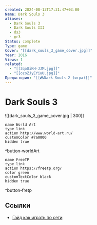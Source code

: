 ```yaml
---
created: 2024-08-13T17:31:47+03:00
Name: Dark Souls 3
aliases:
  - Dark Souls 3
  - Dark Souls III
  - ds3
  - дс3
Status: complete
Type: game
Cover: "[[dark_souls_3_game_cover.jpg]]"
Year: 2016
Views: 1
related:
  - "[[3qoOiKH-JJM.jpg]]"
  - "[[ozoZJyEYiuU.jpg]]"
Предыстория: "[[🎮Dark Souls 2 (игра)]]"
---
```


# Dark Souls 3

![[dark_souls_3_game_cover.jpg | 300]]


```button
name World Art
type link
action http://www.world-art.ru/
customColor #7a0000
hidden true
```
^button-worldArt

```button
name FreeTP
type link
action https://freetp.org/
color green
customTextColor black
hidden true
```
^button-fretp


## Ссылки

 - [Гайд как играть по сети](https://youtu.be/sCK70FA-p2s?si=_FBv_iWPbb_Z3gFU)